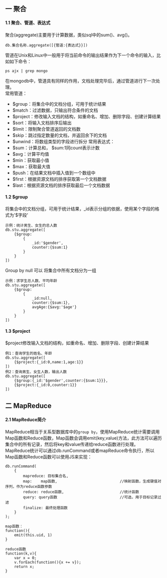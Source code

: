 ## 一 聚合
#### 1.1 聚合、管道、表达式
聚合(aggregate)主要用于计算数据，类似sql中的sum()、avg()。  
```
db.集合名称.aggregate([{管道:{表达式}}])
```
管道在Unix和Linux中一般用于将当前命令的输出结果作为下一个命令的输入，比如如下命令：
```
ps ajx | grep mongo
```
在mongodb中，管道具有同样的作用，文档处理完毕后，通过管道进行下一次处理。  
常用管道：
- $group：将集合中的文档分组，可用于统计结果
- $match：过滤数据，只输出符合条件的文档
- $project：修改输入文档的结构，如重命名、增加、删除字段、创建计算结果
- $sort：将输入文档排序后输出
- $limit：限制聚合管道返回的文档数
- $skip：跳过指定数量的文档，并返回余下的文档
- $unwind：将数组类型的字段进行拆分
常用表达式：
- $sum：计算总和， $sum:1同count表示计数
- $avg：计算平均值
- $min：获取最小值
- $max：获取最大值
- $push：在结果文档中插入值到一个数组中
- $first：根据资源文档的排序获取第一个文档数据
- $last：根据资源文档的排序获取最后一个文档数据
#### 1.2 $group
将集合中的文档分组，可用于统计结果，_id表示分组的依据，使用某个字段的格式为'$字段'
```
示例：统计男生、女生的总人数
db.stu.aggregate([
    {$group:
        {
            _id:'$gender',
            counter:{$sum:1}
        }
    }
])
```
Group by null 可以 将集合中所有文档分为一组
```
示例：求学生总人数、平均年龄
db.stu.aggregate([
    {$group:
        {
            _id:null,
            counter:{$sum:1},
            avgAge:{$avg:'$age'}
        }
    }
])
```
#### 1.3 $project
$project修改输入文档的结构，如重命名、增加、删除字段、创建计算结果  
```
例1：查询学生的姓名、年龄
db.stu.aggregate([
    {$project:{_id:0,name:1,age:1}}
])
例2：查询男生、女生人数，输出人数
db.stu.aggregate([
    {$group:{_id:'$gender',counter:{$sum:1}}},
    {$project:{_id:0,counter:1}}
])
```
## 二 MapReduce
#### 2.1 MapReduce简介
MapReduce相当于关系型数据库中的`group by`，使用MapReduce统计需要调用Map函数和Reduce函数，Map函数会调用emit(key,value)方法，此方法可以遍历集合中的所有记录，然后将key和value传递给reduce函数进行处理。MapReduce统计可以通过db.runCommand或者mapReduce命令执行，所以Map函数和Reduce函数可以使用JS来实现：
```
db.runCommand(
    {
        mapreduce: 目标集合名,
        map:    map函数,                            //映射函数，生成键值对序列，作为reduce函数参数
        reduce: reduce函数,                         //统计函数
        query: query函数                            //可选，用于目标记录过滤
        finalize: 最终处理函数
    }
);

map函数：
function(){
    emit(this.uid, 1)
}

reduce函数
function(k,v){
    var x = 0;
    v.forEach(function(){x += v});
    return x;
}
```